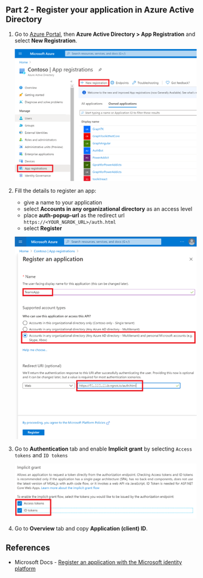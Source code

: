 ## Part 2 - Register your application in Azure Active Directory

1. Go to [Azure Portal](https://portal.azure.com), then **Azure Active Directory > App Registration** and select **New Registration**.

   ![AAD Registration](/OneProductivityHub/Images/AADRegistration-01.PNG) 

1. Fill the details to register an app:
   * give a name to your application
   * select **Accounts in any organizational directory** as an access level
   * place **auth-popup-url** as the redirect url `https://<YOUR_NGROK_URL>/auth.html`
   * select **Register**
   
    ![AAD Registration](/OneProductivityHub/Images/AADRegistration-02.PNG) 

1. Go to **Authentication** tab and enable **Implicit grant** by selecting `Access tokens` and `ID tokens`

   ![AAD Registration](/OneProductivityHub/Images/AADRegistration-03.PNG) 
   
1. Go to **Overview** tab and copy **Application (client) ID**.

## References
- Microsoft Docs - [Register an application with the Microsoft identity platform](https://cda.ms/1Jk)